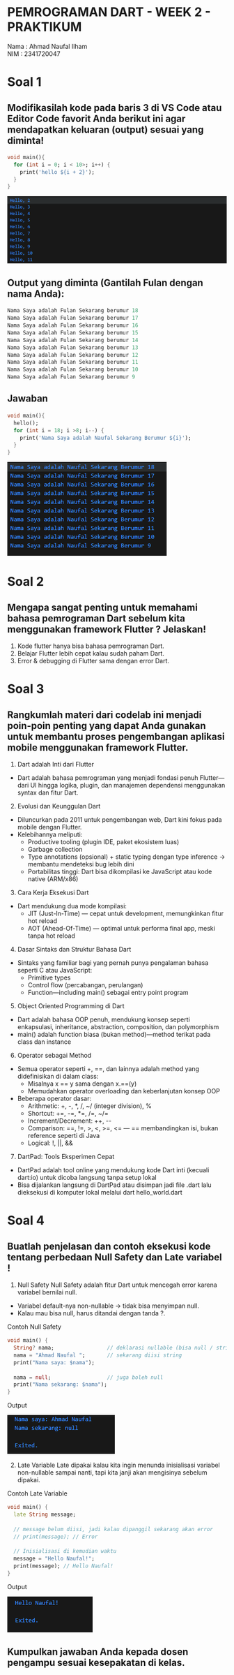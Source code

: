 # **PEMROGRAMAN DART - WEEK 2 - PRAKTIKUM**

Nama  : Ahmad Naufal Ilham  
NIM   : 2341720047

# **Soal 1**
## **Modifikasilah kode pada baris 3 di VS Code atau Editor Code favorit Anda berikut ini agar mendapatkan keluaran (output) sesuai yang diminta!**

```dart
void main(){
  for (int i = 0; i < 10>; i++) {
    print('hello ${i + 2}');
  }
}
```
![](img/image1.png)

## **Output yang diminta (Gantilah Fulan dengan nama Anda):**
```dart
Nama Saya adalah Fulan Sekarang berumur 18
Nama Saya adalah Fulan Sekarang berumur 17
Nama Saya adalah Fulan Sekarang berumur 16
Nama Saya adalah Fulan Sekarang berumur 15
Nama Saya adalah Fulan Sekarang berumur 14
Nama Saya adalah Fulan Sekarang berumur 13
Nama Saya adalah Fulan Sekarang berumur 12
Nama Saya adalah Fulan Sekarang berumur 11
Nama Saya adalah Fulan Sekarang berumur 10
Nama Saya adalah Fulan Sekarang berumur 9
```
## **Jawaban**

```dart
void main(){
  hello();
  for (int i = 18; i >8; i--) {
    print('Nama Saya adalah Naufal Sekarang Berumur ${i}');
  }
}
```

![](img/image2.png)

# **Soal 2**
## **Mengapa sangat penting untuk memahami bahasa pemrograman Dart sebelum kita menggunakan framework Flutter ? Jelaskan!**

1. Kode flutter hanya bisa bahasa pemrograman Dart.
2. Belajar Flutter lebih cepat kalau sudah paham Dart.
3. Error & debugging di Flutter sama dengan error Dart.

# **Soal 3**
## **Rangkumlah materi dari codelab ini menjadi poin-poin penting yang dapat Anda gunakan untuk membantu proses pengembangan aplikasi mobile menggunakan framework Flutter.**

1. Dart adalah Inti dari Flutter
- Dart adalah bahasa pemrograman yang menjadi fondasi penuh Flutter—dari UI hingga logika, plugin, dan manajemen dependensi menggunakan syntax dan fitur Dart.

2. Evolusi dan Keunggulan Dart
- Diluncurkan pada 2011 untuk pengembangan web, Dart kini fokus pada mobile dengan Flutter.
- Kelebihannya meliputi:
    - Productive tooling (plugin IDE, paket ekosistem luas)
    - Garbage collection
    - Type annotations (opsional) + static typing dengan type inference → membantu mendeteksi bug lebih dini
    - Portabilitas tinggi: Dart bisa dikompilasi ke JavaScript atau kode native (ARM/x86)

3. Cara Kerja Eksekusi Dart
- Dart mendukung dua mode kompilasi:
    - JIT (Just-In-Time) — cepat untuk development, memungkinkan fitur hot reload
    - AOT (Ahead-Of-Time) — optimal untuk performa final app, meski tanpa hot reload

4. Dasar Sintaks dan Struktur Bahasa Dart
- Sintaks yang familiar bagi yang pernah punya pengalaman bahasa seperti C atau JavaScript:
    - Primitive types
    - Control flow (percabangan, perulangan)
    - Function—including main() sebagai entry point program

5. Object Oriented Programming di Dart
- Dart adalah bahasa OOP penuh, mendukung konsep seperti enkapsulasi, inheritance, abstraction, composition, dan polymorphism
- main() adalah function biasa (bukan method)—method terikat pada class dan instance

6. Operator sebagai Method
- Semua operator seperti +, ==, dan lainnya adalah method yang didefinisikan di dalam class:
    - Misalnya x == y sama dengan x.==(y)
    - Memudahkan operator overloading dan keberlanjutan konsep OOP
- Beberapa operator dasar:
    - Arithmetic: +, -, *, /, ~/ (integer division), %
    - Shortcut: +=, -=, *=, /=, ~/=
    - Increment/Decrement: ++, --
    - Comparison: ==, !=, >, <, >=, <= — == membandingkan isi, bukan reference seperti di Java
    - Logical: !, ||, &&

7. DartPad: Tools Eksperimen Cepat
- DartPad adalah tool online yang mendukung kode Dart inti (kecuali dart:io) untuk dicoba langsung tanpa setup lokal
- Bisa dijalankan langsung di DartPad atau disimpan jadi file .dart lalu dieksekusi di komputer lokal melalui dart hello_world.dart

# **Soal 4**
## **Buatlah penjelasan dan contoh eksekusi kode tentang perbedaan Null Safety dan Late variabel !**

1. Null Safety
Null Safety adalah fitur Dart untuk mencegah error karena variabel bernilai null.
- Variabel default-nya non-nullable → tidak bisa menyimpan null.
- Kalau mau bisa null, harus ditandai dengan tanda ?.

Contoh Null Safety

```dart
void main() {
  String? nama;                 // deklarasi nullable (bisa null / string)
  nama = "Ahmad Naufal ";       // sekarang diisi string
  print("Nama saya: $nama");

  nama = null;                  // juga boleh null
  print("Nama sekarang: $nama");
}
```
Output

![](img/image3.png)

2. Late Variable
Late dipakai kalau kita ingin menunda inisialisasi variabel non-nullable sampai nanti, tapi kita janji akan mengisinya sebelum dipakai.

Contoh Late Variable

```dart
void main() {
  late String message;

  // message belum diisi, jadi kalau dipanggil sekarang akan error
  // print(message); // Error

  // Inisialisasi di kemudian waktu
  message = "Hello Naufal!";
  print(message); // Hello Naufal!
}
```

Output

![](img/image4.png)

## **Kumpulkan jawaban Anda kepada dosen pengampu sesuai kesepakatan di kelas.**